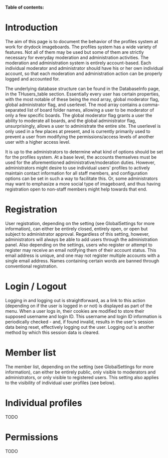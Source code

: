 **Table of contents:**


# Introduction #

The aim of this page is to document the behavior of the profiles system at work for drydock imageboards.  The profiles system has a wide variety of features.  Not all of them may be used but some of them are strictly necessary for everyday moderation and administration activities.  The moderation and administration system is entirely account-based.  Each individual moderator and administrator should have his or her own individual account, so that each moderation and administration action can be properly logged and accounted for.

The underlying database structure can be found in the DatabaseInfo page, in the THusers\_table section.  Essentially every user has certain properties, with the most notable of these being the mod array, global moderator flag, global administrator flag, and userlevel.  The mod array contains a comma-separated list of board folder names, allowing a user to be moderator of only a few specific boards.  The global moderator flag grants a user the ability to moderate all boards, and the global administrator flag, unsurprisingly, allows a user to administrate the entire site.  The userlevel is only used in a few places at present, and is currently primarily used to prevent a user from modifying the permissions/access levels of another user with a higher access level.

It is up to the administrators to determine what kind of options should be set for the profiles system.  At a base level, the accounts themselves must be used for the aforementioned administrative/moderation duties.  However, administrators might desire to use individual users' profiles to actively maintain contact information for all staff members, and configuration options can be set in such a way to facilitate this.  Or, some administrators may want to emphasize a more social type of imageboard, and thus having registration open to non-staff members might help towards that end.

# Registration #

User registration, depending on the setting (see GlobalSettings for more information), can either be entirely closed, entirely open, or open but subject to administrator approval.  Regardless of this setting, however, administrators will always be able to add users through the administration panel.  Also depending on the settings, users who register or attempt to register may receive an email notifying them of their account status.  This email address is unique, and one may not register multiple accounts with a single email address.  Names containing certain words are banned through conventional registration.

# Login / Logout #

Logging in and logging out is straightforward, as a link to this action (depending on if the user is logged in or not) is displayed as part of the menu.  When a user logs in, their cookies are modified to store their supposed username and login ID.  This username and login ID information is periodically checked - and, if found invalid, results in the user's session data being reset, effectively logging out the user.  Logging out is another method by which this session data is cleared.

# Member list #

The member list, depending on the setting (see GlobalSettings for more information), can either be entirely public, only visible to moderators and administrators, or only visible to registered users.  This setting also applies to the visibility of individual user profiles (see below).

# Individual profiles #

TODO

# Permissions #

TODO